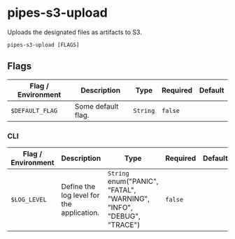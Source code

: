 # pipes-s3-upload

Uploads the designated files as artifacts to S3.

`pipes-s3-upload [FLAGS]`

## Flags

| Flag / Environment |  Description   |  Type    | Required | Default |
|---------------- | --------------- | --------------- |  --------------- |  --------------- |
| `$DEFAULT_FLAG` | Some default flag. | `String` | `false` |  |

### CLI

| Flag / Environment |  Description   |  Type    | Required | Default |
|---------------- | --------------- | --------------- |  --------------- |  --------------- |
| `$LOG_LEVEL` | Define the log level for the application.  | `String`<br/>enum(&#34;PANIC&#34;, &#34;FATAL&#34;, &#34;WARNING&#34;, &#34;INFO&#34;, &#34;DEBUG&#34;, &#34;TRACE&#34;) | `false` |  |
